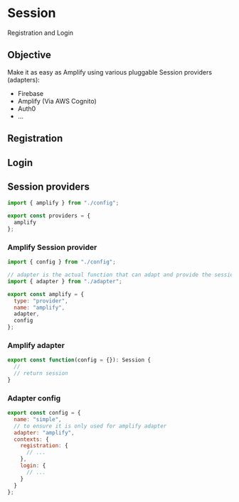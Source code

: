 # Session

Registration and Login

## Objective

Make it as easy as Amplify using various pluggable Session providers (adapters):

- Firebase
- Amplify (Via AWS Cognito)
- Auth0
- ...

## Registration

## Login

## Session providers

```js
import { amplify } from "./config";

export const providers = {
  amplify
};
```

### Amplify Session provider

```js
import { config } from "./config";

// adapter is the actual function that can adapt and provide the session given the configuration
import { adapter } from "./adapter";

export const amplify = {
  type: "provider",
  name: "amplify",
  adapter,
  config
};
```

### Amplify adapter

```js
export const function(config = {}): Session {
  //
  // return session
}
```

### Adapter config

```js
export const config = {
  name: "simple",
  // to ensure it is only used for amplify adapter
  adapter: "amplify",
  contexts: {
    registration: {
      // ...
    },
    login: {
      // ...
    }
  }
};
```
